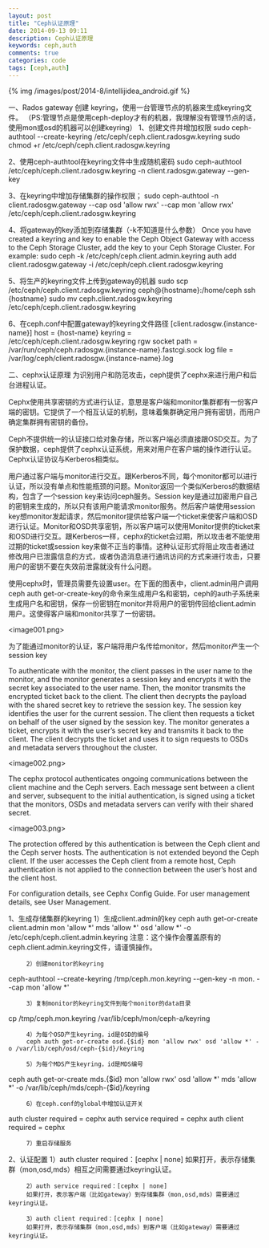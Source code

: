 ```yaml
---
layout: post
title: "Ceph认证原理"
date: 2014-09-13 09:11
description: Ceph认证原理
keywords: ceph,auth
comments: true
categories: code
tags: [ceph,auth]
---
```

{% img /images/post/2014-8/intellijidea_android.gif %}  

一、Rados gateway 创建 keyring，使用一台管理节点的机器来生成keyring文件。
（PS:管理节点是使用ceph-deploy才有的机器，我理解没有管理节点的话，使用mon或osd的机器可以创建keyring）
1、创建文件并增加权限
sudo ceph-authtool --create-keyring /etc/ceph/ceph.client.radosgw.keyring
sudo chmod +r /etc/ceph/ceph.client.radosgw.keyring
 
2、使用ceph-authtool在keyring文件中生成随机密码
sudo ceph-authtool /etc/ceph/ceph.client.radosgw.keyring -n client.radosgw.gateway --gen-key
 
3、在keyring中增加存储集群的操作权限；
sudo ceph-authtool -n client.radosgw.gateway --cap osd 'allow rwx' --cap mon 'allow rwx' /etc/ceph/ceph.client.radosgw.keyring
 
4、将gateway的key添加到存储集群（-k不知道是什么参数）
Once you have created a keyring and key to enable the Ceph Object Gateway with access to the Ceph Storage Cluster, add the key to your Ceph Storage Cluster. For example:
sudo ceph -k /etc/ceph/ceph.client.admin.keyring auth add client.radosgw.gateway -i /etc/ceph/ceph.client.radosgw.keyring
 
5、将生产的keyring文件上传到gateway的机器
sudo scp /etc/ceph/ceph.client.radosgw.keyring  ceph@{hostname}:/home/ceph
ssh {hostname}
sudo mv ceph.client.radosgw.keyring /etc/ceph/ceph.client.radosgw.keyring
 
6、在ceph.conf中配置gateway的keyring文件路径
[client.radosgw.{instance-name}]
host = {host-name}
keyring = /etc/ceph/ceph.client.radosgw.keyring
rgw socket path = /var/run/ceph/ceph.radosgw.{instance-name}.fastcgi.sock
log file = /var/log/ceph/client.radosgw.{instance-name}.log
 
 
二、cephx认证原理
为识别用户和防范攻击，ceph提供了cephx来进行用户和后台进程认证。
 
Cephx使用共享密钥的方式进行认证，意思是客户端和monitor集群都有一份客户端的密钥。它提供了一个相互认证的机制，意味着集群确定用户拥有密钥，而用户确定集群拥有密钥的备份。
 
Ceph不提供统一的认证接口给对象存储，所以客户端必须直接跟OSD交互。为了保护数据，ceph提供了cephx认证系统，用来对用户在客户端的操作进行认证。Cephx认证协议与Kerberos相类似。
 
用户通过客户端与monitor进行交互。跟Kerberos不同，每个monitor都可以进行认证，所以没有单点和性能瓶颈的问题。Monitor返回一个类似Kerberos的数据结构，包含了一个session key来访问ceph服务。Session key是通过加密用户自己的密钥来生成的，所以只有该用户能请求monitor服务。然后客户端使用session key想monitor发起请求，然后monitor提供给客户端一个ticket来使客户端和OSD进行认证。Monitor和OSD共享密钥，所以客户端可以使用Monitor提供的ticket来和OSD进行交互。跟Kerberos一样，cephx的ticket会过期，所以攻击者不能使用过期的ticket或session key来做不正当的事情。这种认证形式将阻止攻击者通过修改用户已泄露信息的方式，或者伪造消息进行通讯访问的方式来进行攻击，只要用户的密钥不要在失效前泄露就没有什么问题。
 
使用cephx时，管理员需要先设置user。在下面的图表中，client.admin用户调用ceph auth get-or-create-key的命令来生成用户名和密钥，ceph的auth子系统来生成用户名和密钥，保存一份密钥在monitor并将用户的密钥传回给client.admin用户。这使得客户端和monitor共享了一份密钥。
 
<image001.png>

为了能通过monitor的认证，客户端将用户名传给monitor，然后monitor产生一个session key 
 
 To authenticate with the monitor, the client passes in the user name to the monitor, and the monitor generates a session key and encrypts it with the secret key associated to the user name. Then, the monitor transmits the encrypted ticket back to the client. The client then decrypts the payload with the shared secret key to retrieve the session key. The session key identifies the user for the current session. The client then requests a ticket on behalf of the user signed by the session key. The monitor generates a ticket, encrypts it with the user’s secret key and transmits it back to the client. The client decrypts the ticket and uses it to sign requests to OSDs and metadata servers throughout the cluster.
 
<image002.png>

The cephx protocol authenticates ongoing communications between the client machine and the Ceph servers. Each message sent between a client and server, subsequent to the initial authentication, is signed using a ticket that the monitors, OSDs and metadata servers can verify with their shared secret.

<image003.png>

The protection offered by this authentication is between the Ceph client and the Ceph server hosts. The authentication is not extended beyond the Ceph client. If the user accesses the Ceph client from a remote host, Ceph authentication is not applied to the connection between the user’s host and the client host.

For configuration details, see Cephx Config Guide. For user management details, see User Management.


 
1、生成存储集群的keyring
         1）生成client.admin的key
ceph auth get-or-create client.admin mon 'allow *' mds 'allow *' osd 'allow *' -o /etc/ceph/ceph.client.admin.keyring
         注意：这个操作会覆盖原有的ceph.client.admin.keyring文件，请谨慎操作。
 
         2）创建monitor的keyring
ceph-authtool --create-keyring /tmp/ceph.mon.keyring --gen-key -n mon. --cap mon 'allow *'
 
         3）复制monitor的keyring文件到每个monitor的data目录
cp /tmp/ceph.mon.keyring /var/lib/ceph/mon/ceph-a/keyring
 
         4）为每个OSD产生keyring，id是OSD的编号
         ceph auth get-or-create osd.{$id} mon 'allow rwx' osd 'allow *' -o /var/lib/ceph/osd/ceph-{$id}/keyring
 
         5）为每个MDS产生keyring，id是MDS编号
ceph auth get-or-create mds.{$id} mon 'allow rwx' osd 'allow *' mds 'allow *' -o /var/lib/ceph/mds/ceph-{$id}/keyring
 
         6）在ceph.conf的global中增加认证开关
auth cluster required = cephx
auth service required = cephx
auth client required = cephx
 
         7）重启存储服务
        
2、认证配置
         1）auth cluster required：[cephx | none]
         如果打开，表示存储集群（mon,osd,mds）相互之间需要通过keyring认证。
 
         2）auth service required：[cephx | none]
         如果打开，表示客户端（比如gateway）到存储集群（mon,osd,mds）需要通过keyring认证。
 
         3）auth client required：[cephx | none]
         如果打开，表示存储集群（mon,osd,mds）到客户端（比如gateway）需要通过keyring认证。
 


<!--more-->
